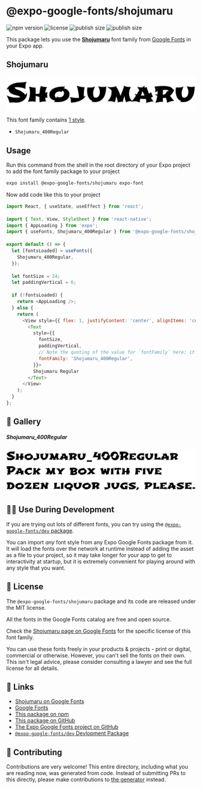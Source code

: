 # @expo-google-fonts/shojumaru

![npm version](https://flat.badgen.net/npm/v/@expo-google-fonts/shojumaru)
![license](https://flat.badgen.net/github/license/expo/google-fonts)
![publish size](https://flat.badgen.net/packagephobia/install/@expo-google-fonts/shojumaru)
![publish size](https://flat.badgen.net/packagephobia/publish/@expo-google-fonts/shojumaru)

This package lets you use the [**Shojumaru**](https://fonts.google.com/specimen/Shojumaru) font family from [Google Fonts](https://fonts.google.com/) in your Expo app.

## Shojumaru

![Shojumaru](./font-family.png)

This font family contains [1 style](#-gallery).

- `Shojumaru_400Regular`

## Usage

Run this command from the shell in the root directory of your Expo project to add the font family package to your project
```sh
expo install @expo-google-fonts/shojumaru expo-font
```

Now add code like this to your project
```js
import React, { useState, useEffect } from 'react';

import { Text, View, StyleSheet } from 'react-native';
import { AppLoading } from 'expo';
import { useFonts, Shojumaru_400Regular } from '@expo-google-fonts/shojumaru';

export default () => {
  let [fontsLoaded] = useFonts({
    Shojumaru_400Regular,
  });

  let fontSize = 24;
  let paddingVertical = 6;

  if (!fontsLoaded) {
    return <AppLoading />;
  } else {
    return (
      <View style={{ flex: 1, justifyContent: 'center', alignItems: 'center' }}>
        <Text
          style={{
            fontSize,
            paddingVertical,
            // Note the quoting of the value for `fontFamily` here; it expects a string!
            fontFamily: 'Shojumaru_400Regular',
          }}>
          Shojumaru Regular
        </Text>
      </View>
    );
  }
};

```

## 🔡 Gallery

##### Shojumaru_400Regular
![Shojumaru_400Regular](./Shojumaru_400Regular.ttf.png)


## 👩‍💻 Use During Development

If you are trying out lots of different fonts, you can try using the [`@expo-google-fonts/dev` package](https://github.com/expo/google-fonts/tree/master/font-packages/dev#readme).

You can import *any* font style from any Expo Google Fonts package from it. It will load the fonts
over the network at runtime instead of adding the asset as a file to your project, so it may take longer
for your app to get to interactivity at startup, but it is extremely convenient
for playing around with any style that you want.

## 📖 License

The `@expo-google-fonts/shojumaru` package and its code are released under the MIT license.

All the fonts in the Google Fonts catalog are free and open source.

Check the [Shojumaru page on Google Fonts](https://fonts.google.com/specimen/Shojumaru) for the specific license of this font family.

You can use these fonts freely in your products & projects - print or digital, commercial or otherwise. However, you can't sell the fonts on their own. This isn't legal advice, please consider consulting a lawyer and see the full license for all details.

## 🔗 Links

- [Shojumaru on Google Fonts](https://fonts.google.com/specimen/Shojumaru)
- [Google Fonts](https://fonts.google.com/)
- [This package on npm](https://www.npmjs.com/package/@expo-google-fonts/shojumaru)
- [This package on GitHub](https://github.com/expo/google-fonts/tree/master/font-packages/shojumaru)
- [The Expo Google Fonts project on GitHub](https://github.com/expo/google-fonts)
- [`@expo-google-fonts/dev` Devlopment Package](https://github.com/expo/google-fonts/tree/master/font-packages/dev)

## 🤝 Contributing

Contributions are very welcome! This entire directory, including what you are reading now, was generated from code. Instead of submitting PRs to this directly, please make contributions to [the generator](https://github.com/expo/google-fonts/tree/master/packages/generator) instead.
